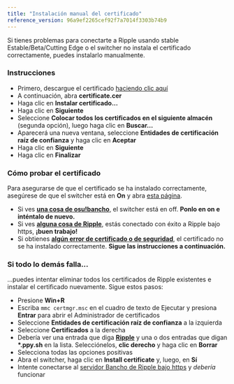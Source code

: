 ```yaml
---
title: "Instalación manual del certificado"
reference_version: 96a9ef2265cef92f7a7014f3303b74b9
---
```

Si tienes problemas para conectarte a Ripple usando stable Estable/Beta/Cutting Edge o el switcher no instala el certificado correctamente, puedes instalarlo manualmente.

### Instrucciones
- Primero, descargue el certificado [haciendo clic aquí](https://zxq.co/ripple/ripple-server-switcher/raw/commit/d206bffb6fc896bc9c5121b30ba302e9e31c1161/RippleServerSwitcher/Resources/certificate.cer)
- A continuación, abra **certificate.cer**
- Haga clic en **Instalar certificado...**
- Haga clic en **Siguiente**
- Seleccione **Colocar todos los certificados en el siguiente almacén** (segunda opción), luego haga clic en **Buscar...**
- Aparecerá una nueva ventana, seleccione **Entidades de certificación raíz de confianza** y haga clic en **Aceptar**
- Haga clic en **Siguiente**
- Haga clic en **Finalizar**

### Cómo probar el certificado
Para asegurarse de que el certificado se ha instalado correctamente, asegúrese de que el switcher está en **On** y abra [esta página](https://c.ppy.sh).  

- Si ves **[una cosa de osu!bancho](http://y.zxq.co/ubfzty.png)**, el switcher está en off. **Ponlo en on e inténtalo de nuevo.**  
- Si ves **[alguna cosa de Ripple](http://y.zxq.co/zphobw.png)**, estás conectado con éxito a Ripple bajo https, **¡buen trabajo!**  
- Si obtienes **[algún error de certificado o de seguridad](http://y.zxq.co/reaueu.png)**, el certificado no se ha instalado correctamente. **Sigue las instrucciones a continuación.**  

### Si todo lo demás falla...
...puedes intentar eliminar todos los certificados de Ripple existentes e instalar el certificado nuevamente. Sigue estos pasos:

- Presione **Win+R**  
- Escriba `mmc certmgr.msc` en el cuadro de texto de Ejecutar y presiona **Entrar** para abrir el Administrador de certificados  
- Seleccione **Entidades de certificación raíz de confianza** a la izquierda  
- Seleccione **Certificados** a la derecha  
- Debería ver una entrada que diga **[Ripple](http://y.zxq.co/bbyxev.png)** y una o dos entradas que digan **\*.ppy.sh** en la lista. Selecciónelos, **clic derecho** y haga clic en **Borrar**  
- Selecciona todas las opciones positivas  
- Abra el switcher, haga clic en **Install certificate** y, luego, en **Sí**  
- Intente conectarse al [servidor Bancho de Ripple bajo https](https://c.ppy.sh/) y _debería_ funcionar  
